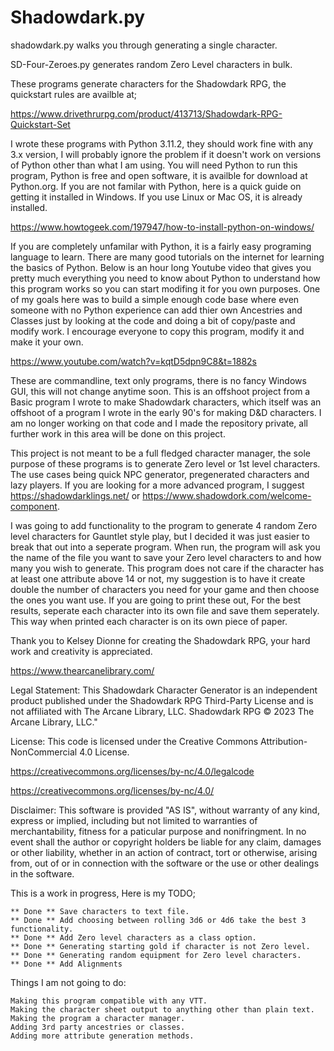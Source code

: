 # Shadowdark.py

shadowdark.py walks you through generating a single character.

SD-Four-Zeroes.py generates random Zero Level characters in bulk.

These programs generate characters for the Shadowdark RPG, the quickstart rules are availble at;

https://www.drivethrurpg.com/product/413713/Shadowdark-RPG-Quickstart-Set

I wrote these programs with Python 3.11.2, they should work fine with any 3.x version, I will probably ignore the problem if it doesn't work on versions of Python other than what I am using. You will need Python to run this program, Python is free and open software, it is availble for download at Python.org. If you are not familar with Python, here is a quick guide on getting it installed in Windows. If you use Linux or Mac OS, it is already installed.

https://www.howtogeek.com/197947/how-to-install-python-on-windows/

If you are completely unfamilar with Python, it is a fairly easy programing language to learn. There are many good tutorials on the internet for learning the basics of Python. Below is an hour long Youtube video that gives you pretty much everything you need to know about Python to understand how this program works so you can start modifing it for you own purposes. One of my goals here was to build a simple enough code base where even someone with no Python experience can add thier own Ancestries and Classes just by looking at the code and doing a bit of copy/paste and modify work. I encourage everyone to copy this program, modify it and make it your own.

https://www.youtube.com/watch?v=kqtD5dpn9C8&t=1882s

These are commandline, text only programs, there is no fancy Windows GUI, this will not change anytime soon. This is an offshoot project from a Basic program I wrote to make Shadowdark characters, which itself was an offshoot of a program I wrote in the early 90's for making D&D characters. I am no longer working on that code and I made the repository private, all further work in this area will be done on this project.

This project is not meant to be a full fledged character manager, the sole purpose of these programs is to generate Zero level or 1st level characters. The use cases being quick NPC generator, pregenerated characters and lazy players. If you are looking for a more advanced program, I suggest https://shadowdarklings.net/ or https://www.shadowdork.com/welcome-component.

I was going to add functionality to the program to generate 4 random Zero level characters for Gauntlet style play, but I decided it was just easier to break that out into a seperate program. When run, the program will ask you the name of the file you want to save your Zero level characters to and how many you wish to generate. This program does not care if the character has at least one attribute above 14 or not, my suggestion is to have it create double the number of characters you need for your game and then choose the ones you want use. If you are going to print these out, For the best results, seperate each character into its own file and save them seperately. This way when printed each character is on its own piece of paper.

Thank you to Kelsey Dionne for creating the Shadowdark RPG, your hard work and creativity is appreciated.

https://www.thearcanelibrary.com/

Legal Statement: This Shadowdark Character Generator is an independent product published under the Shadowdark RPG Third-Party License and is not affiliated with The Arcane Library, LLC. Shadowdark RPG © 2023 The Arcane Library, LLC."

License: This code is licensed under the Creative Commons Attribution-NonCommercial 4.0 License.

https://creativecommons.org/licenses/by-nc/4.0/legalcode

https://creativecommons.org/licenses/by-nc/4.0/


Disclaimer: This software is provided "AS IS", without warranty of any kind, express or implied, including but not limited to warranties of merchantability, fitness for a paticular purpose and nonifringment. In no event shall the author or copyright holders be liable for any claim, damages or other liability, whether in an action of contract, tort or otherwise, arising from, out of or in connection with the software or the use or other dealings in the software.

This is a work in progress, Here is my TODO;

    ** Done ** Save characters to text file.
    ** Done ** Add choosing between rolling 3d6 or 4d6 take the best 3 functionality.
    ** Done ** Add Zero level characters as a class option.
    ** Done ** Generating starting gold if character is not Zero level.
    ** Done ** Generating random equipment for Zero level characters.
    ** Done ** Add Alignments
    
Things I am not going to do:

    Making this program compatible with any VTT.
    Making the character sheet output to anything other than plain text.
    Making the program a character manager.
    Adding 3rd party ancestries or classes.
    Adding more attribute generation methods.
